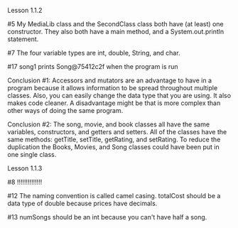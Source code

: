 <p> Lesson 1.1.2 </p>
<p> #5 My MediaLib class and the SecondClass class both have (at least) one constructor.
They also both have a main method, and a System.out.println statement.</p>
<p>#7 The four variable types are int, double, String, and char. </p>
<p>#17 song1 prints Song@75412c2f when the program is run </p>
<p>Conclusion #1: Accessors and mutators are an advantage to have in a program because it allows information to
be spread throughout multiple classes. Also, you can easily change the data type that you are using. It also
 makes code cleaner. A disadvantage might be that is more complex than other ways of doing the same program. </p>
<p> Conclusion #2: The song, movie, and book classes all have the same variables, constructors,
and getters and setters. All of the classes have the same methods: getTitle, setTitle, getRating, and setRating. To
reduce the duplication the Books, Movies, and Song classes could have been put in one single class.</p>

<p> Lesson 1.1.3 </p>
<p>#8 !!!!!!!!!!!!!! </p>
<p>#12 The naming convention is called camel casing. totalCost should be a data type of double because prices
have decimals.</p>
<p>#13 numSongs should be an int because you can't have half a song. </p>
